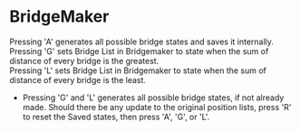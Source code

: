 # BridgeMaker
Pressing 'A' generates all possible bridge states and saves it internally.  
Pressing 'G' sets Bridge List in Bridgemaker to state when the sum of distance of every bridge is the greatest.  
Pressing 'L' sets Bridge List in Bridgemaker to state when the sum of distance of every bridge is the least.  
* Pressing 'G' and 'L' generates all possible bridge states, if not already made.
Should there be any update to the original position lists, press 'R' to reset the Saved states, then press 'A', 'G', or 'L'.  
